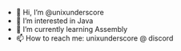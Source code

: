 - 👋 Hi, I’m @unixunderscore
- 👀 I’m interested in Java
- 🌱 I’m currently learning Assembly
- 📫 How to reach me: unixunderscore @ discord
